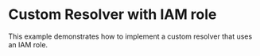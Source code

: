 # Custom Resolver with IAM role

This example demonstrates how to implement a custom resolver that uses an IAM role.

